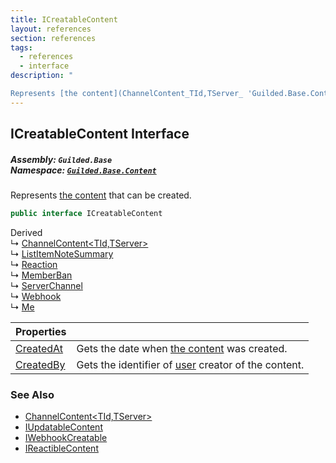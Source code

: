 ```yaml
---
title: ICreatableContent
layout: references
section: references
tags:
  - references
  - interface
description: "

Represents [the content](ChannelContent_TId,TServer_ 'Guilded.Base.Content.ChannelContent<TId,TServer>') that can be created."
---
```


## ICreatableContent Interface
##### **Assembly:** `Guilded.Base`<br/>**Namespace:** [`Guilded.Base.Content`](Guilded.Base.Content 'Guilded.Base.Content')

Represents [the content](ChannelContent_TId,TServer_ 'Guilded.Base.Content.ChannelContent<TId,TServer>') that can be created.

```csharp
public interface ICreatableContent
```

Derived  
&#8627; [ChannelContent&lt;TId,TServer&gt;](ChannelContent_TId,TServer_ 'Guilded.Base.Content.ChannelContent<TId,TServer>')  
&#8627; [ListItemNoteSummary](ListItemNoteSummary 'Guilded.Base.Content.ListItemNoteSummary')  
&#8627; [Reaction](Reaction 'Guilded.Base.Content.Reaction')  
&#8627; [MemberBan](MemberBan 'Guilded.Base.Servers.MemberBan')  
&#8627; [ServerChannel](ServerChannel 'Guilded.Base.Servers.ServerChannel')  
&#8627; [Webhook](Webhook 'Guilded.Base.Servers.Webhook')  
&#8627; [Me](Me 'Guilded.Base.Users.Me')

| Properties | |
| :--- | :--- |
| [CreatedAt](ICreatableContent.CreatedAt 'Guilded.Base.Content.ICreatableContent.CreatedAt') | Gets the date when [the content](ChannelContent_TId,TServer_ 'Guilded.Base.Content.ChannelContent<TId,TServer>') was created. |
| [CreatedBy](ICreatableContent.CreatedBy 'Guilded.Base.Content.ICreatableContent.CreatedBy') | Gets the identifier of [user](User 'Guilded.Base.Users.User') creator of the content. |

### See Also
- [ChannelContent&lt;TId,TServer&gt;](ChannelContent_TId,TServer_ 'Guilded.Base.Content.ChannelContent<TId,TServer>')
- [IUpdatableContent](IUpdatableContent 'Guilded.Base.Content.IUpdatableContent')
- [IWebhookCreatable](IWebhookCreatable 'Guilded.Base.Content.IWebhookCreatable')
- [IReactibleContent](IReactibleContent 'Guilded.Base.Content.IReactibleContent')